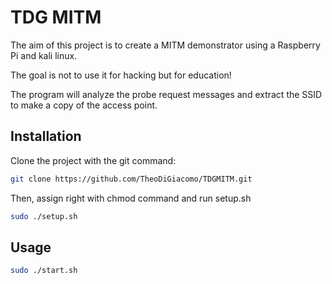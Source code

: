 # TDG MITM
The aim of this project is to create a MITM demonstrator using a Raspberry Pi and kali linux.

The goal is not to use it for hacking but for education!


The program will analyze the probe request messages and extract the SSID to make a copy of the access point.

## Installation

Clone the project with the git command:

```bash
git clone https://github.com/TheoDiGiacomo/TDGMITM.git
```
Then, assign right with chmod command and run setup.sh

```bash
sudo ./setup.sh
```
## Usage

```bash
sudo ./start.sh
```
